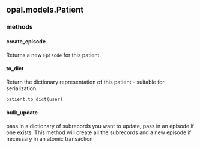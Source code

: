 ## opal.models.Patient

### methods

#### create_episode

Returns a new `Episode` for this patient.

#### to_dict

Return the dictionary representation of this patient - suitable for serialization.

    patient.to_dict(user)


#### bulk_update
pass in a dictionary of subrecords you want to update, pass in an episode if one exists.
This method will create all the subrecords and a new episode if necessary in an atomic
transaction
